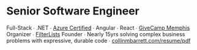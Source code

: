 # Senior Software Engineer
Full-Stack ∙ .NET ∙ [Azure Certified](https://www.credly.com/badges/ad059acf-2e39-4061-92cb-7928b15e1f32) ∙ Angular ∙ React ∙ [GiveCamp Memphis](https://givecampmemphis.org/) Organizer ∙ [FilterLists](https://filterlists.com/) Founder ∙ Nearly 15yrs solving complex business problems with expressive, durable code ∙ [collinmbarrett.com/resume/pdf](https://collinmbarrett.com/resume/pdf/)
 
